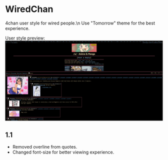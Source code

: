 # WiredChan
4chan user style for wired people.\n
Use "Tomorrow" theme for the best experience.

User style preview:
![Preview](/preview.png)

## 1.1
* Removed overline from quotes.
* Changed font-size for better viewing experience.
